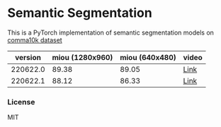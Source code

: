 # Semantic Segmentation
This is a PyTorch implementation of semantic segmentation models on [comma10k dataset](https://github.com/commaai/comma10k)


| version  | miou (1280x960) | miou (640x480) | video                                |
| -------- | --------------- | -------------- | ------------------------------------ |
| 220622.0 | 89.38           | 89.05          | [Link](https://youtu.be/-xZ5Vsq1JDg) |
| 220622.1 | 88.12           | 86.33          | [Link](https://youtu.be/TR1ZyxkL8Vo) |


### License

MIT

